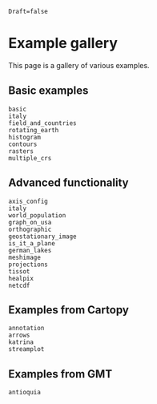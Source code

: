 ```@meta
Draft=false
```

# Example gallery

This page is a gallery of various examples.

## Basic examples

```@overviewgallery
basic
italy
field_and_countries
rotating_earth
histogram
contours
rasters
multiple_crs
```

## Advanced functionality

```@overviewgallery
axis_config
italy
world_population
graph_on_usa
orthographic
geostationary_image
is_it_a_plane
german_lakes
meshimage
projections
tissot
healpix
netcdf
```

## Examples from Cartopy

```@overviewgallery
annotation
arrows
katrina
streamplot
```

## Examples from GMT

```@overviewgallery
antioquia
```
